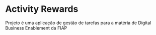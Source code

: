 <h1>Activity Rewards</h1>

Projeto é uma aplicação de gestão de tarefas para a matéria de Digital Business Enablement da FIAP
